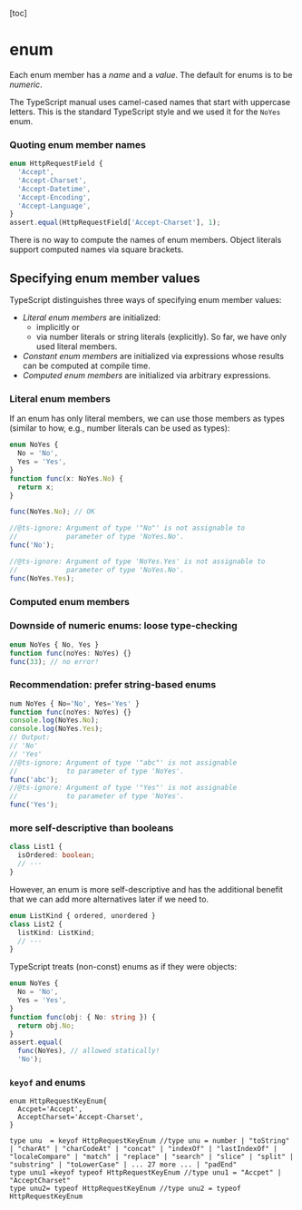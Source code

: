 [toc]

# enum

Each enum member has a *name* and a *value*. The default for enums is to be *numeric*.

The TypeScript manual uses camel-cased names that start with uppercase letters. This is the standard TypeScript style and we used it for the `NoYes` enum.

### Quoting enum member names

```ts
enum HttpRequestField {
  'Accept',
  'Accept-Charset',
  'Accept-Datetime',
  'Accept-Encoding',
  'Accept-Language',
}
assert.equal(HttpRequestField['Accept-Charset'], 1);
```

There is no way to compute the names of enum members. Object literals support computed names via square brackets.

## Specifying enum member values 

TypeScript distinguishes three ways of specifying enum member values:

- *Literal enum members* are initialized:
  - implicitly or
  - via number literals or string literals (explicitly). So far, we have only used literal members.
- *Constant enum members* are initialized via expressions whose results can be computed at compile time.
- *Computed enum members* are initialized via arbitrary expressions.

### Literal enum members 

If an enum has only literal members, we can use those members as types (similar to how, e.g., number literals can be used as types):

```ts
enum NoYes {
  No = 'No',
  Yes = 'Yes',
}
function func(x: NoYes.No) {
  return x;
}

func(NoYes.No); // OK

//@ts-ignore: Argument of type '"No"' is not assignable to
//            parameter of type 'NoYes.No'.
func('No');

//@ts-ignore: Argument of type 'NoYes.Yes' is not assignable to
//            parameter of type 'NoYes.No'.
func(NoYes.Yes);
```

### Computed enum members

### Downside of numeric enums: loose type-checking 

```ts
enum NoYes { No, Yes }
function func(noYes: NoYes) {}
func(33); // no error!
```

### Recommendation: prefer string-based enums

```ts
num NoYes { No='No', Yes='Yes' }
function func(noYes: NoYes) {}
console.log(NoYes.No);
console.log(NoYes.Yes);
// Output:
// 'No'
// 'Yes'
//@ts-ignore: Argument of type '"abc"' is not assignable
//            to parameter of type 'NoYes'.
func('abc');
//@ts-ignore: Argument of type '"Yes"' is not assignable
//            to parameter of type 'NoYes'.
func('Yes');
```

### more self-descriptive than booleans

```ts
class List1 {
  isOrdered: boolean;
  // ···
}
```

However, an enum is more self-descriptive and has the additional benefit that we can add more alternatives later if we need to.

```ts
enum ListKind { ordered, unordered }
class List2 {
  listKind: ListKind;
  // ···
}
```

TypeScript treats (non-const) enums as if they were objects:

```ts
enum NoYes {
  No = 'No',
  Yes = 'Yes',
}
function func(obj: { No: string }) {
  return obj.No;
}
assert.equal(
  func(NoYes), // allowed statically!
  'No');
```

### `keyof` and enums

```
enum HttpRequestKeyEnum{
  Accpet='Accept',
  AcceptCharset='Accept-Charset',
}

type unu  = keyof HttpRequestKeyEnum //type unu = number | "toString" | "charAt" | "charCodeAt" | "concat" | "indexOf" | "lastIndexOf" | "localeCompare" | "match" | "replace" | "search" | "slice" | "split" | "substring" | "toLowerCase" | ... 27 more ... | "padEnd"
type unu1 =keyof typeof HttpRequestKeyEnum //type unu1 = "Accpet" | "AcceptCharset"
type unu2= typeof HttpRequestKeyEnum //type unu2 = typeof HttpRequestKeyEnum


```



